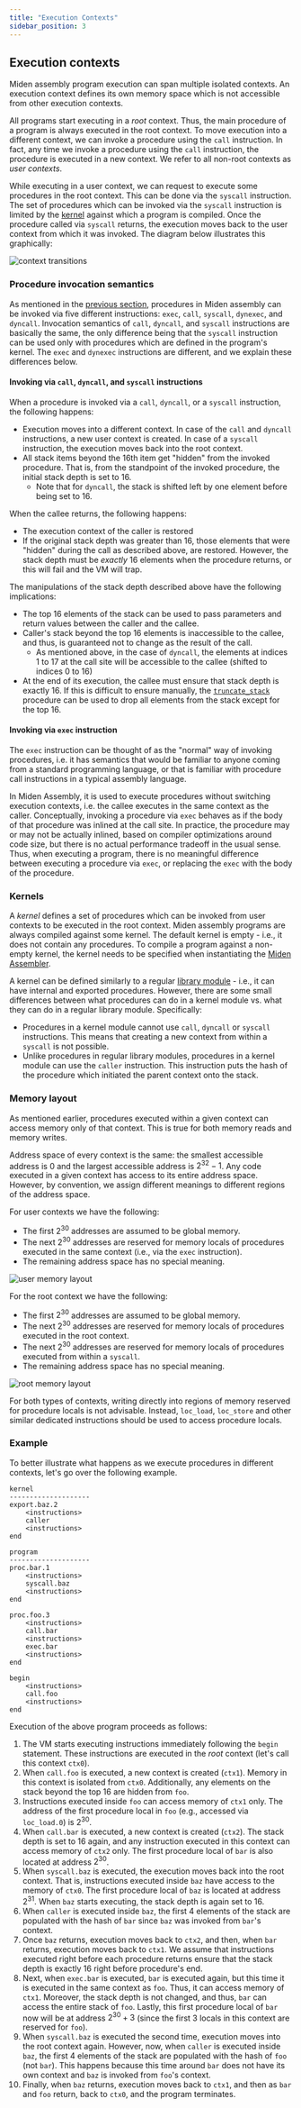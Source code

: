 ```yaml
---
title: "Execution Contexts"
sidebar_position: 3
---
```


## Execution contexts

Miden assembly program execution can span multiple isolated contexts. An execution context defines its own memory space which is not accessible from other execution contexts.

All programs start executing in a _root_ context. Thus, the main procedure of a program is always executed in the root context. To move execution into a different context, we can invoke a procedure using the `call` instruction. In fact, any time we invoke a procedure using the `call` instruction, the procedure is executed in a new context. We refer to all non-root contexts as _user contexts_.

While executing in a user context, we can request to execute some procedures in the root context. This can be done via the `syscall` instruction. The set of procedures which can be invoked via the `syscall` instruction is limited by the [kernel](#kernels) against which a program is compiled. Once the procedure called via `syscall` returns, the execution moves back to the user context from which it was invoked. The diagram below illustrates this graphically:

![context transitions](../../img/user_docs/assembly/execution_contexts/context_transitions.png)

### Procedure invocation semantics

As mentioned in the [previous section](./code_organization.md), procedures in Miden assembly can be invoked via five different instructions: `exec`, `call`, `syscall`, `dynexec`, and `dyncall`. Invocation semantics of `call`, `dyncall`, and `syscall` instructions are basically the same, the only difference being that the `syscall` instruction can be used only with procedures which are defined in the program's kernel. The `exec` and `dynexec` instructions are different, and we explain these differences below.

#### Invoking via `call`, `dyncall`, and `syscall` instructions

When a procedure is invoked via a `call`, `dyncall`, or a `syscall` instruction, the following happens:

- Execution moves into a different context. In case of the `call` and `dyncall` instructions, a new user context is created. In case of a `syscall` instruction, the execution moves back into the root context.
- All stack items beyond the 16th item get "hidden" from the invoked procedure. That is, from the standpoint of the invoked procedure, the initial stack depth is set to 16.
    - Note that for `dyncall`, the stack is shifted left by one element before being set to 16.

When the callee returns, the following happens:

- The execution context of the caller is restored
- If the original stack depth was greater than 16, those elements that were "hidden" during the call as described above, are restored. However, the stack depth must be _exactly_ 16 elements when the procedure returns, or this will fail and the VM will trap.

The manipulations of the stack depth described above have the following implications:

- The top 16 elements of the stack can be used to pass parameters and return values between the caller and the callee.
- Caller's stack beyond the top 16 elements is inaccessible to the callee, and thus, is guaranteed not to change as the result of the call.
    - As mentioned above, in the case of `dyncall`, the elements at indices 1 to 17 at the call site will be accessible to the callee (shifted to indices 0 to 16)
- At the end of its execution, the callee must ensure that stack depth is exactly 16. If this is difficult to ensure manually, the [`truncate_stack`](../stdlib/sys.md) procedure can be used to drop all elements from the stack except for the top 16.

#### Invoking via `exec` instruction

The `exec` instruction can be thought of as the "normal" way of invoking procedures, i.e. it has semantics that would be familiar to anyone coming from a standard programming language, or that is familiar with procedure call instructions in a typical assembly language.

In Miden Assembly, it is used to execute procedures without switching execution contexts, i.e. the callee executes in the same context as the caller. Conceptually, invoking a procedure via `exec` behaves as if the body of that procedure was inlined at the call site. In practice, the procedure may or may not be actually inlined, based on compiler optimizations around code size, but there is no actual performance tradeoff in the usual sense. Thus, when executing a program, there is no meaningful difference between executing a procedure via `exec`, or replacing the `exec` with the body of the procedure.

### Kernels

A _kernel_ defines a set of procedures which can be invoked from user contexts to be executed in the root context. Miden assembly programs are always compiled against some kernel. The default kernel is empty - i.e., it does not contain any procedures. To compile a program against a non-empty kernel, the kernel needs to be specified when instantiating the [Miden Assembler](https://crates.io/crates/miden-assembly).

A kernel can be defined similarly to a regular [library module](./code_organization.md#library-modules) - i.e., it can have internal and exported procedures. However, there are some small differences between what procedures can do in a kernel module vs. what they can do in a regular library module. Specifically:

- Procedures in a kernel module cannot use `call`, `dyncall` or `syscall` instructions. This means that creating a new context from within a `syscall` is not possible.
- Unlike procedures in regular library modules, procedures in a kernel module can use the `caller` instruction. This instruction puts the hash of the procedure which initiated the parent context onto the stack.

### Memory layout

As mentioned earlier, procedures executed within a given context can access memory only of that context. This is true for both memory reads and memory writes.

Address space of every context is the same: the smallest accessible address is $0$ and the largest accessible address is $2^{32} - 1$. Any code executed in a given context has access to its entire address space. However, by convention, we assign different meanings to different regions of the address space.

For user contexts we have the following:

- The first $2^{30}$ addresses are assumed to be global memory.
- The next $2^{30}$ addresses are reserved for memory locals of procedures executed in the same context (i.e., via the `exec` instruction).
- The remaining address space has no special meaning.

![user memory layout](../../img/user_docs/assembly/execution_contexts/user_mem_layout.png)

For the root context we have the following:

- The first $2^{30}$ addresses are assumed to be global memory.
- The next $2^{30}$ addresses are reserved for memory locals of procedures executed in the root context.
- The next $2^{30}$ addresses are reserved for memory locals of procedures executed from within a `syscall`.
- The remaining address space has no special meaning.

![root memory layout](../../img/user_docs/assembly/execution_contexts/root_mem_layout.png)

For both types of contexts, writing directly into regions of memory reserved for procedure locals is not advisable. Instead, `loc_load`, `loc_store` and other similar dedicated instructions should be used to access procedure locals.

### Example

To better illustrate what happens as we execute procedures in different contexts, let's go over the following example.

```
kernel
--------------------
export.baz.2
    <instructions>
    caller
    <instructions>
end

program
--------------------
proc.bar.1
    <instructions>
    syscall.baz
    <instructions>
end

proc.foo.3
    <instructions>
    call.bar
    <instructions>
    exec.bar
    <instructions>
end

begin
    <instructions>
    call.foo
    <instructions>
end
```

Execution of the above program proceeds as follows:

1. The VM starts executing instructions immediately following the `begin` statement. These instructions are executed in the _root_ context (let's call this context `ctx0`).
2. When `call.foo` is executed, a new context is created (`ctx1`). Memory in this context is isolated from `ctx0`. Additionally, any elements on the stack beyond the top 16 are hidden from `foo`.
3. Instructions executed inside `foo` can access memory of `ctx1` only. The address of the first procedure local in `foo` (e.g., accessed via `loc_load.0`) is $2^{30}$.
4. When `call.bar` is executed, a new context is created (`ctx2`). The stack depth is set to 16 again, and any instruction executed in this context can access memory of `ctx2` only. The first procedure local of `bar` is also located at address $2^{30}$.
5. When `syscall.baz` is executed, the execution moves back into the root context. That is, instructions executed inside `baz` have access to the memory of `ctx0`. The first procedure local of `baz` is located at address $2^{31}$. When `baz` starts executing, the stack depth is again set to 16.
6. When `caller` is executed inside `baz`, the first 4 elements of the stack are populated with the hash of `bar` since `baz` was invoked from `bar`'s context.
7. Once `baz` returns, execution moves back to `ctx2`, and then, when `bar` returns, execution moves back to `ctx1`. We assume that instructions executed right before each procedure returns ensure that the stack depth is exactly 16 right before procedure's end.
8. Next, when `exec.bar` is executed, `bar` is executed again, but this time it is executed in the same context as `foo`. Thus, it can access memory of `ctx1`. Moreover, the stack depth is not changed, and thus, `bar` can access the entire stack of `foo`. Lastly, this first procedure local of `bar` now will be at address $2^{30} + 3$ (since the first 3 locals in this context are reserved for `foo`).
9. When `syscall.baz` is executed the second time, execution moves into the root context again. However, now, when `caller` is executed inside `baz`, the first 4 elements of the stack are populated with the hash of `foo` (not `bar`). This happens because this time around `bar` does not have its own context and `baz` is invoked from `foo`'s context.
10. Finally, when `baz` returns, execution moves back to `ctx1`, and then as `bar` and `foo` return, back to `ctx0`, and the program terminates.
